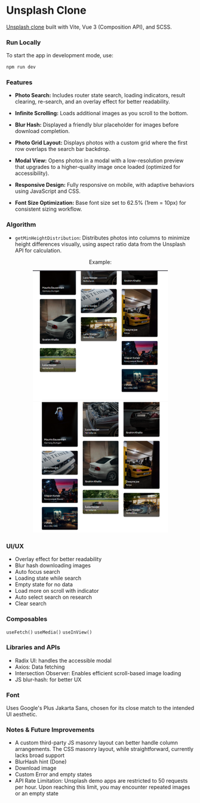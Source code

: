 # Unsplash Clone

[Unsplash clone](https://unsplash-clone-vue.vercel.app/) built with Vite, Vue 3 (Composition API), and SCSS.

### Run Locally

To start the app in development mode, use:

```bash
npm run dev
```

### Features

- **Photo Search:** Includes router state search, loading indicators, result clearing, re-search, and an overlay effect for better readability.

- **Infinite Scrolling:** Loads additional images as you scroll to the bottom.

- **Blur Hash:** Displayed a friendly blur placeholder for images before download completion.

- **Photo Grid Layout:** Displays photos with a custom grid where the first row overlaps the search bar backdrop.

- **Modal View:** Opens photos in a modal with a low-resolution preview that upgrades to a higher-quality image once loaded (optimized for accessibility).

- **Responsive Design:** Fully responsive on mobile, with adaptive behaviors using JavaScript and CSS.

- **Font Size Optimization:** Base font size set to 62.5% (1rem = 10px) for consistent sizing workflow.

### Algorithm

- `getMinHeightDistribution`: Distributes photos into columns to minimize height differences visually, using aspect ratio data from the Unsplash API for calculation.</br>
<div align="center">
Example:</div>
<p align="center">
  <img src="https://github.com/atolz/Unsplash-Clone-Vue/blob/main/public/shot-1.png?raw=true" height="350" alt="default layout" title="From this">
  <img src="https://github.com/atolz/Unsplash-Clone-Vue/blob/main/public/shot-2.png?raw=true" height="350" alt="optimized layout after algorith" title="To this">
</p>

### UI/UX

- Overlay effect for better readability
- Blur hash downloading images
- Auto focus search
- Loading state while search
- Empty state for no data
- Load more on scroll with indicator
- Auto select search on research
- Clear search

### Composables

`useFetch()`
`useMedia()`
`useInView()`

### Libraries and APIs

- Radix UI: handles the accessible modal
- Axios: Data fetching
- Intersection Observer: Enables efficient scroll-based image loading
- JS blur-hash: for better UX

### Font

Uses Google's Plus Jakarta Sans, chosen for its close match to the intended UI aesthetic.

### Notes & Future Improvements

- A custom third-party JS masonry layout can better handle column arrangements. The CSS masonry layout, while straightforward, currently lacks broad support
- BlurHash hint (Done)
- Download image
- Custom Error and empty states
- API Rate Limitation: Unsplash demo apps are restricted to 50 requests per hour. Upon reaching this limit, you may encounter repeated images or an empty state
